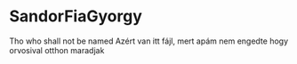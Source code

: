 # SandorFiaGyorgy
Tho who shall not be named
Azért van itt fájl, mert apám nem engedte hogy orvosival otthon maradjak
